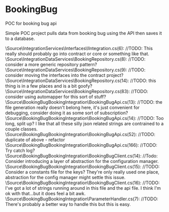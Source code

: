# BookingBug
POC for booking bug api

Simple POC project pulls data from booking bug using the API then saves it to a database.

\Source\IntegrationServices\Interfaces\IIntegration.cs(6):    //TODO: This really should probably go into contract or core or something like that.
\Source\IntegrationDataServices\BookingRepository.cs(8):    //TODO: consider a more generic repository pattern?
\Source\IntegrationDataServices\BookingRepository.cs(9):    //TODO: consider moving the interfaces into the contract project?
\Source\IntegrationDataServices\BookingRepository.cs(14):        //TODO: this thing is in a few places and is a bit goofy?
\Source\IntegrationDataServices\BookingRepository.cs(83):        //TODO: consider using automapper for this sort of stuff?
\Source\BookingBugBookingIntegration\BookingBugApi.cs(13):    //TODO: the file generation really doesn't belong here, it's just convenient for debugging, consider doing it as some sort of subscription?
\Source\BookingBugBookingIntegration\BookingBugApi.cs(14):    //TODO: Too long, split up? I like that all these silly json related strings are contrained to a couple classes.
\Source\BookingBugBookingIntegration\BookingBugApi.cs(52):                //TODO: duplicate of above - refactor
\Source\BookingBugBookingIntegration\BookingBugApi.cs(166):                //TODO: Try catch log?
\Source\BookingBugBookingIntegration\BookingBugClient.cs(14):        //Todo: Consider introducing a layer of abstraction for the configuration manager.
\Source\BookingBugBookingIntegration\BookingBugClient.cs(15):        //TODO: Consider a constants file for the keys? They're only really used one place, abstraction for the config manager might settle this issue.
\Source\BookingBugBookingIntegration\BookingBugClient.cs(16):        //TODO: I've got a lot of strings running around in this file and the api file. I think I'm ok with that...but it does feel a bit awk.
\Source\BookingBugBookingIntegration\ParameterHandler.cs(7):    //TODO: There's probably a better way to handle this but this is easy.
  
